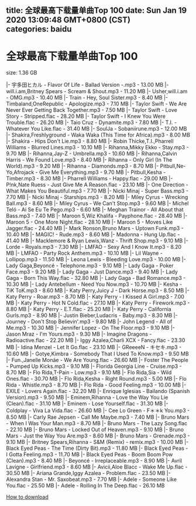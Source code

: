 
title: 全球最高下载量单曲Top 100
date: Sun Jan 19 2020 13:09:48 GMT+0800 (CST)    
categories: baidu
---

# 全球最高下载量单曲Top 100
size: 1.36 GB
 
 
|- 宇多田ヒカル - Flavor Of Life - Ballad Version -.mp3 - 13.00 MB
|- will.i.am,Britney Spears - Scream & Shout.mp3 - 11.20 MB
|- Usher,will.i.am - OMG.mp3 - 10.40 MB
|- Train - Hey, Soul Sister.mp3 - 8.40 MB
|- Timbaland,OneRepublic - Apologize.mp3 - 7.10 MB
|- Taylor Swift - We Are Never Ever Getting Back Together.mp3 - 7.50 MB
|- Taylor Swift - Love Story - Stripped.flac - 28.20 MB
|- Taylor Swift - I Knew You Were Trouble.flac - 26.20 MB
|- Taio Cruz - Dynamite.mp3 - 7.80 MB
|- T.I. - Whatever You Like.flac - 31.40 MB
|- SoulJa - Sobaniirune.mp3 - 12.00 MB
|- Shakira,Freshlyground - Waka Waka (This Time for Africa).mp3 - 8.00 MB
|- Shakira - Hips Don't Lie.mp3 - 8.80 MB
|- Robin Thicke,T.I.,Pharrell Williams - Blurred Lines.mp3 - 10.10 MB
|- Rihanna,Mikky Ekko - Stay.mp3 - 9.70 MB
|- Rihanna,Jay-Z - Umbrella.mp3 - 10.60 MB
|- Rihanna,Calvin Harris - We Found Love.mp3 - 8.40 MB
|- Rihanna - Only Girl (In The World).mp3 - 9.20 MB
|- Rihanna - Diamonds.mp3 - 8.70 MB
|- Pitbull,Ne-Yo,Afrojack - Give Me Everything.mp3 - 9.70 MB
|- Pitbull,Kesha - Timber.mp3 - 8.30 MB
|- Pharrell Williams - Happy.flac - 29.00 MB
|- P!nk,Nate Ruess - Just Give Me A Reason.flac - 23.10 MB
|- One Direction - What Makes You Beautiful.mp3 - 7.70 MB
|- Nicki Minaj - Super Bass.mp3 - 7.70 MB
|- Nicki Minaj - Starships.mp3 - 8.20 MB
|- Miley Cyrus - Wrecking Ball.mp3 - 8.60 MB
|- Miley Cyrus - We Can't Stop.mp3 - 9.60 MB
|- Michel Teló - Ai Se Eu Te Pego.mp3 - 6.60 MB
|- Meghan Trainor - All About that Bass.mp3 - 7.40 MB
|- Maroon 5,Wiz Khalifa - Payphone.flac - 28.40 MB
|- Maroon 5 - One More Night.flac - 28.10 MB
|- Maroon 5 - Moves Like Jagger.flac - 24.40 MB
|- Mark Ronson,Bruno Mars - Uptown Funk.mp3 - 10.40 MB
|- MAGIC! - Rude.mp3 - 8.60 MB
|- Madonna - Hung Up.flac - 41.40 MB
|- Macklemore & Ryan Lewis,Wanz - Thrift Shop.mp3 - 9.10 MB
|- Lorde - Royals.mp3 - 7.30 MB
|- LMFAO - Sexy And I Know It.mp3 - 8.20 MB
|- LMFAO - Party Rock Anthem.mp3 - 10.10 MB
|- Lil Wayne - Lollipop.mp3 - 11.50 MB
|- Leona Lewis - Bleeding Love.mp3 - 10.00 MB
|- Lady Gaga,Beyoncé - Telephone.mp3 - 9.10 MB
|- Lady Gaga - Poker Face.mp3 - 9.20 MB
|- Lady Gaga - Just Dance.mp3 - 9.40 MB
|- Lady Gaga - Born This Way.flac - 32.80 MB
|- Lady Gaga - Bad Romance.mp3 - 10.30 MB
|- Lady Antebellum - Need You Now.mp3 - 10.70 MB
|- Kesha - TiK ToK.mp3 - 8.60 MB
|- Katy Perry,Juicy J - Dark Horse.mp3 - 8.50 MB
|- Katy Perry - Roar.mp3 - 8.70 MB
|- Katy Perry - I Kissed A Girl.mp3 - 7.00 MB
|- Katy Perry - Hot N Cold.flac - 27.10 MB
|- Katy Perry - Firework.mp3 - 8.80 MB
|- Katy Perry - E.T.flac - 25.20 MB
|- Katy Perry - California Gurls.mp3 - 8.90 MB
|- Justin Bieber,Ludacris - Baby.mp3 - 8.30 MB
|- Journey - Don't Stop Believin'.mp3 - 9.80 MB
|- John Legend - All of Me.mp3 - 10.30 MB
|- Jennifer Lopez - On The Floor.mp3 - 9.10 MB
|- Jason Mraz - I'm Yours.mp3 - 9.30 MB
|- Imagine Dragons - Radioactive.flac - 22.20 MB
|- Iggy Azalea,Charli XCX - Fancy.flac - 23.30 MB
|- Idina Menzel - Let It Go.flac - 23.10 MB
|- GReeeeN - キセキ.mp3 - 10.60 MB
|- Gotye,Kimbra - Somebody That I Used To Know.mp3 - 9.50 MB
|- Fun.,Janelle Monáe - We Are Young.flac - 26.60 MB
|- Foster The People - Pumped Up Kicks.mp3 - 9.10 MB
|- Florida Georgia Line - Cruise.mp3 - 8.70 MB
|- Flo Rida,T-Pain - Low.mp3 - 9.10 MB
|- Flo Rida,Sia - Wild Ones.flac - 30.70 MB
|- Flo Rida,Kesha - Right Round.mp3 - 5.00 MB
|- Flo Rida - Whistle.mp3 - 8.70 MB
|- Flo Rida - Good Feeling.mp3 - 10.00 MB
|- EXILE - Lovers Again.flac - 32.20 MB
|- Enrique Iglesias - Bailando (Spanish Version).mp3 - 9.50 MB
|- Eminem,Rihanna - Love the Way You Lie (Clean).flac - 31.10 MB
|- Eminem - Lose Yourself.flac - 31.30 MB
|- Coldplay - Viva La Vida.flac - 26.60 MB
|- Cee Lo Green - F＊＊k You.mp3 - 8.50 MB
|- Carly Rae Jepsen - Call Me Maybe.mp3 - 7.40 MB
|- Bruno Mars - When I Was Your Man.mp3 - 8.70 MB
|- Bruno Mars - The Lazy Song.flac - 22.10 MB
|- Bruno Mars - Locked Out of Heaven.mp3 - 9.10 MB
|- Bruno Mars - Just the Way You Are.mp3 - 8.60 MB
|- Bruno Mars - Grenade.mp3 - 9.10 MB
|- Britney Spears,Rihanna - S&M (Remix) - remix.mp3 - 10.00 MB
|- Black Eyed Peas - The Time (Dirty Bit).mp3 - 11.80 MB
|- Black Eyed Peas - I Gotta Feeling.mp3 - 11.70 MB
|- Black Eyed Peas - Boom Boom Pow (Clean).mp3 - 8.40 MB
|- Beyoncé - Irreplaceable.mp3 - 8.90 MB
|- Avril Lavigne - Girlfriend.mp3 - 8.60 MB
|- Avicii,Aloe Blacc - Wake Me Up.flac - 30.50 MB
|- Ariana Grande,Iggy Azalea - Problem.flac - 23.50 MB
|- Alexandra Stan - Mr. Saxobeat.mp3 - 7.70 MB
|- Adele - Someone Like You.flac - 25.50 MB
|- Adele - Rolling In The Deep.flac - 26.10 MB

[How to download](https://bpcam.bemobtrk.com/go/2ceec3aa-1ca2-46d6-b9ff-aaa5c184517c?jno=125)